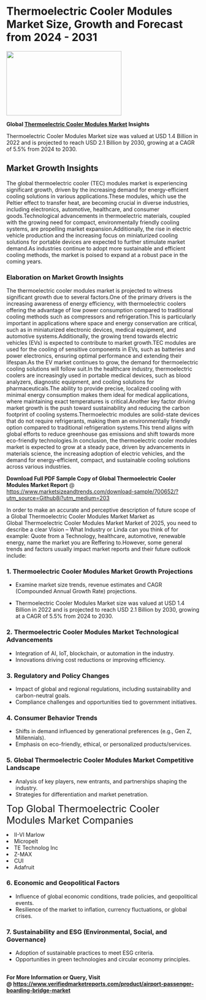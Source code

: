 <H1>Thermoelectric Cooler Modules Market Size, Growth and Forecast from 2024 - 2031</H1><img class="aligncenter size-medium wp-image-584254" src="https://thirdeyenews.in/wp-content/uploads/2024/09/Global-Market-Research-300x168.jpeg" alt="" width="300" height="168" /><p><strong>Global&nbsp;<a href="https://www.marketsizeandtrends.com/download-sample/700652/?utm_source=Github8j?utm_medium=203">Thermoelectric Cooler Modules Market</a> Insights</strong></p><p>Thermoelectric Cooler Modules Market size was valued at USD 1.4 Billion in 2022 and is projected to reach USD 2.1 Billion by 2030, growing at a CAGR of 5.5% from 2024 to 2030.</p><p><h2>Market Growth Insights</h2> The global thermoelectric cooler (TEC) modules market is experiencing significant growth, driven by the increasing demand for energy-efficient cooling solutions in various applications.These modules, which use the Peltier effect to transfer heat, are becoming crucial in diverse industries, including electronics, automotive, healthcare, and consumer goods.Technological advancements in thermoelectric materials, coupled with the growing need for compact, environmentally friendly cooling systems, are propelling market expansion.Additionally, the rise in electric vehicle production and the increasing focus on miniaturized cooling solutions for portable devices are expected to further stimulate market demand.As industries continue to adopt more sustainable and efficient cooling methods, the market is poised to expand at a robust pace in the coming years. <h3>Elaboration on Market Growth Insights</h3> The thermoelectric cooler modules market is projected to witness significant growth due to several factors.One of the primary drivers is the increasing awareness of energy efficiency, with thermoelectric coolers offering the advantage of low power consumption compared to traditional cooling methods such as compressors and refrigeration.This is particularly important in applications where space and energy conservation are critical, such as in miniaturized electronic devices, medical equipment, and automotive systems.Additionally, the growing trend towards electric vehicles (EVs) is expected to contribute to market growth.TEC modules are used for the cooling of sensitive components in EVs, such as batteries and power electronics, ensuring optimal performance and extending their lifespan.As the EV market continues to grow, the demand for thermoelectric cooling solutions will follow suit.In the healthcare industry, thermoelectric coolers are increasingly used in portable medical devices, such as blood analyzers, diagnostic equipment, and cooling solutions for pharmaceuticals.The ability to provide precise, localized cooling with minimal energy consumption makes them ideal for medical applications, where maintaining exact temperatures is critical.Another key factor driving market growth is the push toward sustainability and reducing the carbon footprint of cooling systems.Thermoelectric modules are solid-state devices that do not require refrigerants, making them an environmentally friendly option compared to traditional refrigeration systems.This trend aligns with global efforts to reduce greenhouse gas emissions and shift towards more eco-friendly technologies.In conclusion, the thermoelectric cooler modules market is expected to grow at a steady pace, driven by advancements in materials science, the increasing adoption of electric vehicles, and the demand for energy-efficient, compact, and sustainable cooling solutions across various industries.</p><p><span class=""><strong>Download Full PDF Sample Copy of Global Thermoelectric Cooler Modules Market Report</strong> @ <a href="https://www.marketsizeandtrends.com/download-sample/700652/?utm_source=Github8j?utm_medium=203" target="_blank">https://www.marketsizeandtrends.com/download-sample/700652/?utm_source=Github8j?utm_medium=203</a></span></p><p>In order to make an accurate and perceptive description of future scope of a Global&nbsp;Thermoelectric Cooler Modules Market Market as Global&nbsp;Thermoelectric Cooler Modules Market Market of 2025, you need to describe a clear Vision &ndash; What Industry or Linda can you think of for example: Quote from a Technology, healthcare, automotive, renewable energy, name the market you are Reffering to.However, some general trends and factors usually impact market reports and their future outlook include:</p><h3>1.&nbsp;<strong>Thermoelectric Cooler Modules Market Growth Projections</strong></h3><ul><li>Examine market size trends, revenue estimates and CAGR (Compounded Annual Growth Rate) projections.</li><li><p>Thermoelectric Cooler Modules Market size was valued at USD 1.4 Billion in 2022 and is projected to reach USD 2.1 Billion by 2030, growing at a CAGR of 5.5% from 2024 to 2030.</p></li></ul><h3>2.&nbsp;<strong>Thermoelectric Cooler Modules Market Technological Advancements</strong></h3><ul><li>Integration of AI, IoT, blockchain, or automation in the industry.</li><li>Innovations driving cost reductions or improving efficiency.</li></ul><h3>3.&nbsp;<strong>Regulatory and Policy Changes</strong></h3><ul><li>Impact of global and regional regulations, including sustainability and carbon-neutral goals.</li><li>Compliance challenges and opportunities tied to government initiatives.</li></ul><h3>4.&nbsp;<strong>Consumer Behavior Trends</strong></h3><ul><li>Shifts in demand influenced by generational preferences (e.g., Gen Z, Millennials).</li><li>Emphasis on eco-friendly, ethical, or personalized products/services.</li></ul><h3>5.&nbsp;<strong>Global Thermoelectric Cooler Modules Market Competitive Landscape</strong></h3><ul><li>Analysis of key players, new entrants, and partnerships shaping the industry.</li><li>Strategies for differentiation and market penetration.</li></ul><p data-pm-slice="1 1 []"><span style="color: inherit; font-family: inherit; font-size: 25px;">Top Global Thermoelectric Cooler Modules Market Companies</span></p><div class="" data-test-id=""><p><li>II-VI Marlow</li><li> Micropelt</li><li> TE Technolog Inc</li><li> Z-MAX</li><li> CUI</li><li> Adafruit</li></p></div><h3>6.&nbsp;<strong>Economic and Geopolitical Factors</strong></h3><ul><li>Influence of global economic conditions, trade policies, and geopolitical events.</li><li>Resilience of the market to inflation, currency fluctuations, or global crises.</li></ul><h3>7.&nbsp;<strong>Sustainability and ESG (Environmental, Social, and Governance)</strong></h3><ul><li>Adoption of sustainable practices to meet ESG criteria.</li><li>Opportunities in green technologies and circular economy principles.</li></ul><h2><strong style="font-size: 14px;">For More Information or Query, Visit @&nbsp;</strong><a style="background-color: #ffffff; font-size: 14px;" href="https://www.marketsizeandtrends.com/report/thermoelectric-cooler-modules-market/" target="_blank">https://www.verifiedmarketreports.com/product/airport-passenger-boarding-bridge-market</a></h2>